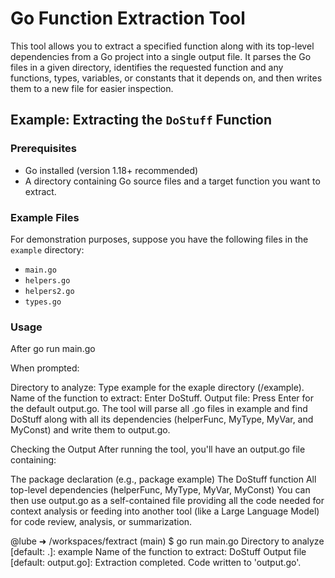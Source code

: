 # Go Function Extraction Tool

This tool allows you to extract a specified function along with its top-level dependencies from a Go project into a single output file. It parses the Go files in a given directory, identifies the requested function and any functions, types, variables, or constants that it depends on, and then writes them to a new file for easier inspection.

## Example: Extracting the `DoStuff` Function

### Prerequisites

- Go installed (version 1.18+ recommended)
- A directory containing Go source files and a target function you want to extract.

### Example Files

For demonstration purposes, suppose you have the following files in the `example` directory:

- `main.go`
- `helpers.go`
- `helpers2.go`
- `types.go`

### Usage

After go run main.go

When prompted:

Directory to analyze: Type example for the exaple directory (/example).
Name of the function to extract: Enter DoStuff.
Output file: Press Enter for the default output.go.
The tool will parse all .go files in example and find DoStuff along with all its dependencies (helperFunc, MyType, MyVar, and MyConst) and write them to output.go.

Checking the Output
After running the tool, you'll have an output.go file containing:

The package declaration (e.g., package example)
The DoStuff function
All top-level dependencies (helperFunc, MyType, MyVar, MyConst)
You can then use output.go as a self-contained file providing all the code needed for context analysis or feeding into another tool (like a Large Language Model) for code review, analysis, or summarization.

@lube ➜ /workspaces/fextract (main) $ go run main.go
Directory to analyze [default: .]: example
Name of the function to extract: DoStuff
Output file [default: output.go]: 
Extraction completed. Code written to 'output.go'.